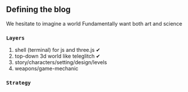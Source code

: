 ## Defining the blog

We hesitate to imagine a world
Fundamentally want both art and science

### `Layers`

1. shell (terminal) for js and three.js ✔︎
2. top-down 3d world like teleglitch ✔︎
3. story/characters/setting/design/levels
4. weapons/game-mechanic

### `Strategy`

